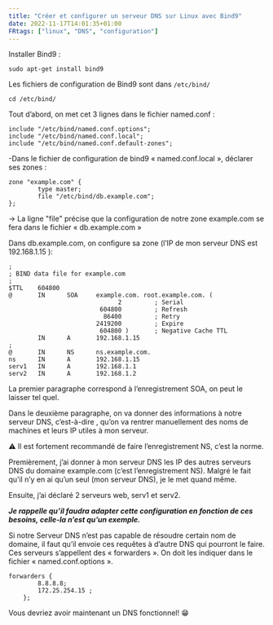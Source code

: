 ```yaml
---
title: "Créer et configurer un serveur DNS sur Linux avec Bind9"
date: 2022-11-17T14:01:35+01:00
FRtags: ["linux", "DNS", "configuration"]
---
```


Installer Bind9 :

`sudo apt-get install bind9`

Les fichiers de configuration de Bind9 sont dans `/etc/bind/`

```console
cd /etc/bind/
```

Tout d’abord, on met cet 3 lignes dans le fichier named.conf :

```console
include "/etc/bind/named.conf.options";
include "/etc/bind/named.conf.local";
include "/etc/bind/named.conf.default-zones";
```

-Dans le fichier de configuration de bind9 « named.conf.local », déclarer ses zones :

```console
zone "example.com" {
        type master;
        file "/etc/bind/db.example.com";
};
```

→ La ligne "file" précise que la configuration de notre zone example.com se fera dans le fichier « db.example.com »

Dans db.example.com, on configure sa zone (l’IP de mon serveur DNS est 192.168.1.15 ):

```console
;
; BIND data file for example.com
;
$TTL    604800
@       IN      SOA     example.com. root.example.com. (
                              2         ; Serial
                         604800         ; Refresh
                          86400         ; Retry
                        2419200         ; Expire
                         604800 )       ; Negative Cache TTL
        IN      A       192.168.1.15
;
@       IN      NS      ns.example.com.
ns      IN      A       192.168.1.15
serv1   IN      A       192.168.1.1
serv2   IN      A       192.168.1.2
```

La premier paragraphe correspond à l’enregistrement SOA, on peut le laisser tel quel.

Dans le deuxième paragraphe, on va donner des informations à notre serveur DNS, c’est-à-dire , qu’on va rentrer manuellement des noms de machines et leurs IP utiles à mon serveur.  

⚠ Il est fortement recommandé de faire l’enregistrement NS, c’est la norme.

Premièrement, j’ai donner à mon serveur DNS les IP des autres serveurs DNS du domaine example.com (c’est  l’enregistrement NS). Malgré le fait qu’il n’y en ai qu’un seul (mon serveur DNS), je le met quand même.

Ensuite, j’ai déclaré 2 serveurs web, serv1 et serv2.

***Je rappelle qu’il faudra adapter cette configuration en fonction de ces besoins, celle-la n’est qu’un exemple.***

Si notre Serveur DNS n’est pas capable de résoudre certain nom de domaine, il faut qu’il envoie ces requêtes à d’autre DNS qui pourront le faire. Ces serveurs s’appellent des « forwarders ». On doit les indiquer dans le fichier « named.conf.options ».

```console
forwarders {
        8.8.8.8;
        172.25.254.15 ;
    };
```

Vous devriez avoir maintenant un DNS fonctionnel! 😁

